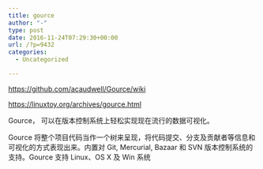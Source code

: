 ```yaml
---
title: gource
author: "-"
type: post
date: 2016-11-24T07:29:30+00:00
url: /?p=9432
categories:
  - Uncategorized

---
```

https://github.com/acaudwell/Gource/wiki

https://linuxtoy.org/archives/gource.html

Gource， 可以在版本控制系统上轻松实现现在流行的数据可视化。

Gource 将整个项目代码当作一个树来呈现，将代码提交、分支及贡献者等信息和可视化的方式表现出来。内置对 Git, Mercurial, Bazaar 和 SVN 版本控制系统的支持。Gource 支持 Linux、OS X 及 Win 系统